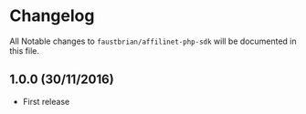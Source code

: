# Changelog

All Notable changes to `faustbrian/affilinet-php-sdk` will be documented in this file.

## 1.0.0 (30/11/2016)
- First release
